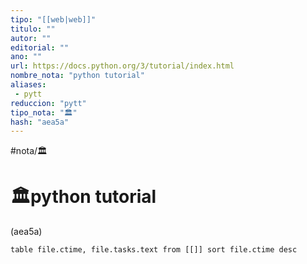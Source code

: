 ```yaml
---
tipo: "[[web|web]]"
titulo: ""
autor: ""
editorial: ""
ano: ""
url: https://docs.python.org/3/tutorial/index.html
nombre_nota: "python tutorial"
aliases: 
 - pytt
reduccion: "pytt"
tipo_nota: "🏛️"
hash: "aea5a"
---
```



#nota/🏛️

# 🏛️python tutorial
<div>(aea5a)</div>


```dataview
table file.ctime, file.tasks.text from [[]] sort file.ctime desc

```
